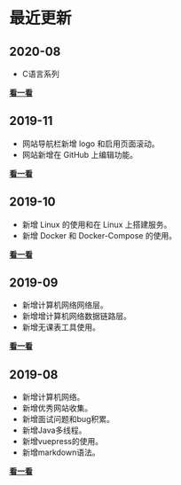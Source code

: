 # 最近更新

## 2020-08
+ C语言系列

[**看一看**](/changelog/2020-08.html)

## 2019-11
+ 网站导航栏新增 logo 和启用页面滚动。
+ 网站新增在 GitHub 上编辑功能。

[**看一看**](/changelog/2019-11.html)

## 2019-10
+ 新增 Linux 的使用和在 Linux 上搭建服务。
+ 新增 Docker 和 Docker-Compose 的使用。

[**看一看**](/changelog/2019-10.html)

## 2019-09
+ 新增计算机网络网络层。
+ 新增增计算机网络数据链路层。
+ 新增无课表工具使用。

[**看一看**](/changelog/2019-09.html)

## 2019-08
+ 新增计算机网络。
+ 新增优秀网站收集。
+ 新增面试问题和bug积累。
+ 新增Java多线程。
+ 新增vuepress的使用。
+ 新增markdown语法。

[**看一看**](/changelog/2019-08.html)
